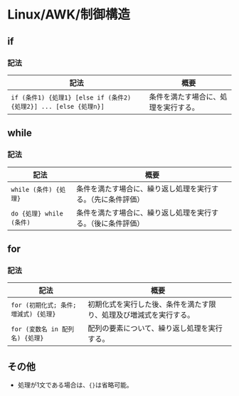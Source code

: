 # Linux/AWK/制御構造

## if

### 記法

| 記法                                                         | 概要                                 |
| ------------------------------------------------------------ | ------------------------------------ |
| `if (条件1) {処理1} [else if (条件2) {処理2}] ... [else {処理n}]` | 条件を満たす場合に、処理を実行する。 |

## while

### 記法

| 記法                     | 概要                                                         |
| ------------------------ | ------------------------------------------------------------ |
| `while (条件) {処理}`    | 条件を満たす場合に、繰り返し処理を実行する。（先に条件評価） |
| `do {処理} while (条件)` | 条件を満たす場合に、繰り返し処理を実行する。（後に条件評価） |

## for

### 記法

| 記法                                  | 概要                                                         |
| ------------------------------------- | ------------------------------------------------------------ |
| `for (初期化式; 条件; 増減式) {処理}` | 初期化式を実行した後、条件を満たす限り、処理及び増減式を実行する。 |
| `for (変数名 in 配列名) {処理}`       | 配列の要素について、繰り返し処理を実行する。                 |

## その他

- 処理が1文である場合は、`{}`は省略可能。
